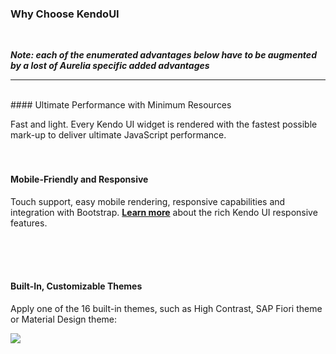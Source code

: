 ### Why Choose KendoUI
<br>

***Note: each of the enumerated advantages below have to be augmented by a lost of Aurelia specific added advantages***
* * *

 <br>
#### Ultimate Performance with Minimum Resources

Fast and light. Every Kendo UI widget is rendered with the fastest possible mark-up to deliver ultimate JavaScript performance.
<br> <br> <br>
#### Mobile-Friendly and Responsive

Touch support, easy mobile rendering, responsive capabilities and integration with Bootstrap. **[Learn more](http://www.telerik.com/kendo-ui/responsive-features)** about the rich Kendo UI responsive features.

<br> <br> <br>

#### Built-In, Customizable Themes

Apply one of the 16 built-in themes, such as High Contrast, SAP Fiori theme or Material Design theme:
<br>

![](http://i.imgur.com/tH2FU7n.png)